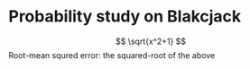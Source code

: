 # Probability study on Blakcjack
$$
  \sqrt{x^2+1}
$$
Root-mean squred error: the squared-root of the above


